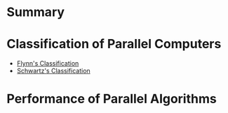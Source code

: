 # Summary

# Classification of Parallel Computers
- [Flynn's Classification](./01-classification/flynn.md)
- [Schwartz's Classification](./01-classification/schwartz.md)

# Performance of Parallel Algorithms
